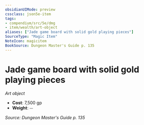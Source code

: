 ```yaml
---
obsidianUIMode: preview
cssclass: json5e-item
tags:
- compendium/src/5e/dmg
- item/wealth/art-object
aliases: ["Jade game board with solid gold playing pieces"]
SourceType: "Magic Item"
NoteIcon: magicitem
BookSource: Dungeon Master's Guide p. 135
---
```

# Jade game board with solid gold playing pieces
*Art object*  

- **Cost**: 7,500 gp
- **Weight**: ⏤

*Source: Dungeon Master's Guide p. 135*